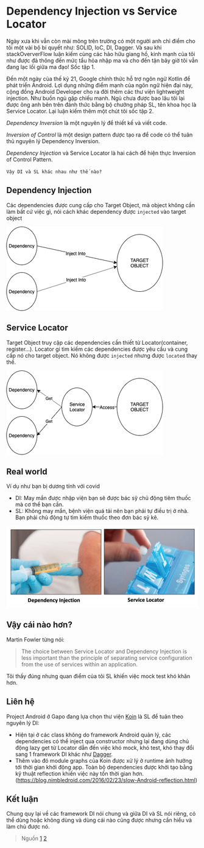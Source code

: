 # Dependency Injection vs Service Locator

Ngày xưa khi vẫn còn mài mông trên trường có một người anh chỉ điểm cho tôi một vài bộ bí quyết như: SOLID, IoC, DI, Dagger. Và sau khi stackOververFlow luận kiếm cùng các hảo hữu giang hồ, kinh mạnh của tôi như được đả thông đến mức tẩu hỏa nhập ma và cho đến tận bây giờ tôi vẫn đang lạc lối giữa ma đạo! Sốc tập 1.
    
Đến một ngày của thế kỷ 21, Google chính thức hỗ trợ ngôn ngữ Kotlin để phát triển Android. Lợi dụng những điểm mạnh của ngôn ngữ hiện đại này, cộng đồng Android Developer cho ra đời thêm các thư viện lightweight injection. Như buồn ngủ gặp chiếu manh. Ngủ chưa được bao lâu tôi lại được ông anh bên trên đánh thức bằng bộ chưởng pháp SL, tên khoa học là Service Locator. Lại luận kiếm thêm một chút tôi sốc tập 2. 

*Dependency Inversion* là một nguyên lý để thiết kế và viết code.

*Inversion of Control* là một design pattern được tạo ra để code có thể tuân thủ nguyên lý Dependency Inversion. 

*Dependency Injection* và Service Locator là hai cách để hiện thực Inversion of Control Pattern.

`Vậy DI và SL khác nhau như thế nào?`

## Dependency Injection

Các dependencies được cung cấp cho Target Object, mà object không cần làm bất cứ việc gì, nói cách khác dependency được `injected` vào target object

![](./images/di-sl1.png)

## Service Locator

Target Object truy cập các dependencies cần thiết từ Locator(container, register...). Locator gi tìm kiếm các dependencies được yêu cầu và cung cấp nó cho target object. Nó không được `injected` nhưng được `located` thay thế.

![](./images/di-sl2.png)

## Real world
Ví dụ như bạn bị dương tính với covid

- DI: May mắn được nhập viện bạn sẽ được bác sỹ chủ động tiêm thuốc mà cơ thể bạn cần.
- SL: Không may mắn, bệnh viện quá tải nên bạn phải tự điều trị ở nhà. Bạn phải chủ động tự tìm kiếm thuốc theo đơn bác sỹ kê.

![](./images/di-sl0.png)
## Vậy cái nào hơn?

Martin Fowler từng nói: 

>The choice between Service Locator and Dependency Injection is less important than the principle of separating service configuration from the use of services within an application.

Tôi thấy đúng nhưng quan điểm của tôi SL khiến việc mock test khó khăn hơn.

## Liên hệ 
Project Android ở Gapo đang lựa chọn thư viện [Koin](https://insert-koin.io/) là SL để tuân theo nguyên lý DI:
- Hiện tại ở các class không do framework Android quản lý, các dependencies có thể inject qua constructor nhưng lại đang dùng chủ động lazy get từ Locator dẫn đến việc khó mock, khó test, khó thay đổi sang 1 framework DI khác như [Dagger](https://dagger.dev/).
- Thêm vào đó module graphs của Koin được xử lý ở runtime ảnh hưởng tới thời gian khởi động app. Toàn bộ dependencies được khởi tạo bằng kỹ thuật reflection khiến việc này tốn thời gian hơn. (https://blog.nimbledroid.com/2016/02/23/slow-Android-reflection.html)

## Kết luận
Chung quy lại về các framework DI nói chung và giữa DI và SL nói riêng, có thể dùng hoặc không dùng và dùng cái nào cũng được nhưng cần hiểu và làm chủ được nó.

>Nguồn 
[1](https://medium.com/mobile-app-development-publication/dependency-injection-and-service-locator-4dbe4559a3ba)
[2](https://www.rivu.dev/service-locator-and-dependency-injection-which-is-what/)



